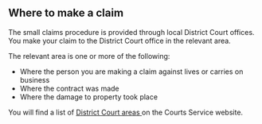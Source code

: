 ##  Where to make a claim

The small claims procedure is provided through local District Court offices.
You make your claim to the District Court office in the relevant area.

The relevant area is one or more of the following:

  * Where the person you are making a claim against lives or carries on business 
  * Where the contract was made 
  * Where the damage to property took place 

You will find a list of [ District Court areas
](https://www.courts.ie/content/find-us) on the Courts Service website.
